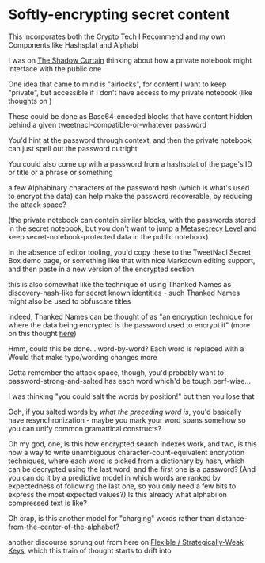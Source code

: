 # Softly-encrypting secret content

This incorporates both the Crypto Tech I Recommend and my own Components like Hashsplat and Alphabi

I was on [The Shadow Curtain](wm7ba-3ycgc-wn8h2-pjnsv-xny45) thinking about how a private notebook might interface with the public one

One idea that came to mind is "airlocks", for content I want to keep "private", but accessible if I don't have access to my private notebook (like thoughts on )

These could be done as Base64-encoded blocks that have content hidden behind a given tweetnacl-compatible-or-whatever password

You'd hint at the password through context, and then the private notebook can just spell out the password outright

You could also come up with a password from a hashsplat of the page's ID or title or a phrase or something

a few Alphabinary characters of the password hash (which is what's used to encrypt the data) can help make the password recoverable, by reducing the attack space?

(the private notebook can contain similar blocks, with the passwords stored in the secret notebook, but you don't want to jump a [Metasecrecy Level](8z894-g3abt-an9je-erjxy-kqcm2) and keep secret-notebook-protected data in the public notebook)

In the absence of editor tooling, you'd copy these to the TweetNacl Secret Box demo page, or something like that with nice Markdown editing support, and then paste in a new version of the encrypted section

this is also somewhat like the technique of using Thanked Names as discovery-hash-like for secret known identities - such Thanked Names might also be used to obfuscate titles

indeed, Thanked Names can be thought of as "an encryption technique for where the data being encrypted is the password used to encrypt it" (more on this thought [here](hp6s1-m7xec-wp9jq-4ap80-kq2rk))

Hmm, could this be done... word-by-word? Each word is replaced with a  Would that make typo/wording changes more

Gotta remember the attack space, though, you'd probably want to password-strong-and-salted has each word which'd be tough perf-wise...

I was thinking "you could salt the words by position!" but then you lose that

Ooh, if you salted words by *what the preceding word is*, you'd basically have resynchronization - maybe you mark your word spans somehow so you can unify common gramattical constructs?

Oh my god, one, is this how encrypted search indexes work, and two, is this now a way to write unambiguous character-count-equivalent encryption techniques, where each word is picked from a dictionary by hash, which can be decrypted using the last word, and the first one is a password? (And you can do it by a predictive model in which words are ranked by expectedness of following the last one, so you only need a few bits to express the most expected values?) Is this already what alphabi on compressed text is like?

Oh crap, is this another model for "charging" words rather than distance-from-the-center-of-the-alphabet?

another discourse sprung out from here on [Flexible / Strategically-Weak Keys](qe776-vswkp-c8av1-5r2hr-ac94q), which this train of thought starts to drift into
